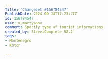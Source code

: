 ```yaml
---
Title: 'Changeset #156784547'
PublishDate: 2024-09-18T17:23:47Z
id: 156784547
user: v_martyanov
comment: Specify type of tourist informations
created_by: StreetComplete 58.2
tags:
- Montenegro
- Kotor

---
```

